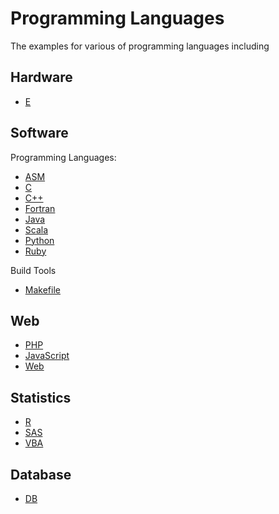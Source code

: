 Programming Languages
=====================================

The examples for various of programming languages including


Hardware
-------------------------

- [E](./e)


Software
-------------------------

Programming Languages:

- [ASM](./asm)
- [C](./c)
- [C++](./cpp)
- [Fortran](./fortran)
- [Java](./java)
- [Scala](./scala)
- [Python](./python)
- [Ruby](./ruby)

Build Tools

- [Makefile](./makefile)


Web
--------------------------

- [PHP](./php)
- [JavaScript](./javascript)
- [Web](./web)

Statistics
--------------------------

- [R](./r)
- [SAS](./sas)
- [VBA](./vba)


Database
--------------------------

- [DB](./db)
